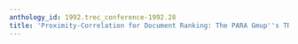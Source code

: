 ```yaml
---
anthology_id: 1992.trec_conference-1992.28
title: 'Proximity-Correlation for Document Ranking: The PARA Gmup''s TREC Experiment'
---
```

